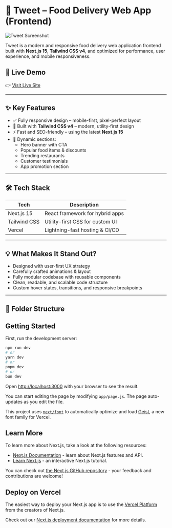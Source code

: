 # 🚀 Tweet – Food Delivery Web App (Frontend)

![Tweet Screenshot](./public/preview.png) <!-- Add a real screenshot if available -->

Tweet is a modern and responsive food delivery web application frontend built with **Next.js 15**, **Tailwind CSS v4**, and optimized for performance, user experience, and mobile responsiveness.

## 🌟 Live Demo

👉 [Visit Live Site](https://tweet-one.vercel.app)

---

## ✨ Key Features

- ✅ Fully responsive design – mobile-first, pixel-perfect layout
- 🎨 Built with **Tailwind CSS v4** – modern, utility-first design
- ⚡ Fast and SEO-friendly – using the latest **Next.js 15**
- 🍔 Dynamic sections:
  - Hero banner with CTA
  - Popular food items & discounts
  - Trending restaurants
  - Customer testimonials
  - App promotion section

---

## 🛠️ Tech Stack

| Tech          | Description                        |
|---------------|------------------------------------|
| Next.js 15    | React framework for hybrid apps    |
| Tailwind CSS  | Utility-first CSS for custom UI    |
| Vercel        | Lightning-fast hosting & CI/CD     |

---

## 💡 What Makes It Stand Out?

- Designed with user-first UX strategy
- Carefully crafted animations & layout
- Fully modular codebase with reusable components
- Clean, readable, and scalable code structure
- Custom hover states, transitions, and responsive breakpoints

---

## 📁 Folder Structure



## Getting Started

First, run the development server:

```bash
npm run dev
# or
yarn dev
# or
pnpm dev
# or
bun dev
```

Open [http://localhost:3000](http://localhost:3000) with your browser to see the result.

You can start editing the page by modifying `app/page.js`. The page auto-updates as you edit the file.

This project uses [`next/font`](https://nextjs.org/docs/app/building-your-application/optimizing/fonts) to automatically optimize and load [Geist](https://vercel.com/font), a new font family for Vercel.

## Learn More

To learn more about Next.js, take a look at the following resources:

- [Next.js Documentation](https://nextjs.org/docs) - learn about Next.js features and API.
- [Learn Next.js](https://nextjs.org/learn) - an interactive Next.js tutorial.

You can check out [the Next.js GitHub repository](https://github.com/vercel/next.js) - your feedback and contributions are welcome!

## Deploy on Vercel

The easiest way to deploy your Next.js app is to use the [Vercel Platform](https://vercel.com/new?utm_medium=default-template&filter=next.js&utm_source=create-next-app&utm_campaign=create-next-app-readme) from the creators of Next.js.

Check out our [Next.js deployment documentation](https://nextjs.org/docs/app/building-your-application/deploying) for more details.
